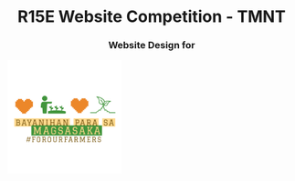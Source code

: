 <h1 align = "center">
    R15E Website Competition - TMNT
</h1>
<h3 align = "center">
    Website Design for
</h3>
<a href = "https://github.com/karumadesu/TMNT_R15E-Website">
    <img src="https://github.com/karumadesu/TMNT_R15E-Website/blob/main/assets/images/logos/For our Farmers Logo.png" alt="For Our Farmers" width = "200">
</a>